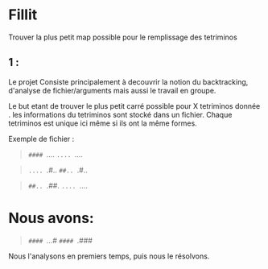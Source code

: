 # Fillit
Trouver la plus petit map possible pour le remplissage des tetriminos

## 1 :
Le projet Consiste principalement à decouvrir la notion du backtracking, d'analyse de fichier/arguments mais aussi le travail
en groupe.

Le but etant de trouver le plus petit carré possible pour X tetriminos donnée .
les informations du tetriminos sont stocké dans un fichier.
Chaque tetriminos est unique ici même si ils ont la même formes.

Exemple de fichier :
>`####
>`....
>`....
>`....
  
>`....
>`.#..
>`##..
>`.#..

>`##..
>`.##.
>`....
>`....

  # Nous avons:
  
>`####
>`...#
>`####
>`.###

Nous l'analysons en premiers temps, puis nous le résolvons.
